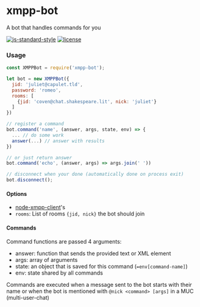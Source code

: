 # xmpp-bot

A bot that handles commands for you

[![js-standard-style](https://img.shields.io/badge/code%20style-standard-brightgreen.svg?maxAge=2592000&style=flat-square)](http://standardjs.com/)
[![license](https://img.shields.io/github/license/skyrising/xmpp-bot.svg?maxAge=2592000&style=flat-square)](https://raw.githubusercontent.com/skyrising/xmpp-bot/master/LICENSE)

### Usage

```javascript
const XMPPBot = require('xmpp-bot');

let bot = new XMPPBot({
  jid: 'juliet@capulet.tld',
  password: 'romeo',
  rooms: [
    {jid: 'coven@chat.shakespeare.lit', nick: 'juliet'}
  ]
})

// register a command
bot.command('name', (answer, args, state, env) => {
  ... // do some work
  answer(...) // answer with results
})

// or just return answer
bot.command('echo', (answer, args) => args.join(' '))

// disconnect when your done (automatically done on process exit)
bot.disconnect();
```

#### Options

- [node-xmpp-client](http://node-xmpp.org/doc/client.html)'s
- `rooms`: List of rooms `{jid, nick}` the bot should join

#### Commands

Command functions are passed 4 arguments:

- answer: function that sends the provided text or XML element
- args: array of arguments
- state: an object that is saved for this command (`=env[command-name]`)
- env: state shared by all commands

Commands are executed when a message sent to the bot starts with their name
or when the bot is mentioned with `@nick <command> [args]` in a MUC (multi-user-chat)
